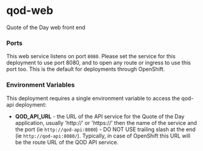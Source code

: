 # qod-web

Quote of the Day web front end

### Ports
This web service listens on port `8080`. Please set the service for this deployment to use port 8080, and to open any route or ingress to use this port too. This is the default for deployments through OpenShift.

### Environment Variables
This deployment requires a single environment variable to access the qod-api deployment:
- **QOD_API_URL** - the URL of the API service for the Quote of the Day application, usually 'http://' or 'https://' then the name of the service and the port (ie `http://qod-api:8080`) - DO NOT USE trailing slash at the end (ie `http://qod-api:8080/`). Typically, in case of OpenShift this URL will be the route URL of the QOD API service.
